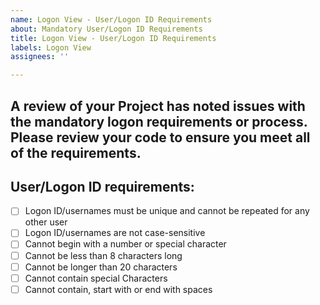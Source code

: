 ```yaml
---
name: Logon View - User/Logon ID Requirements
about: Mandatory User/Logon ID Requirements
title: Logon View - User/Logon ID Requirements
labels: Logon View
assignees: ''

---
```


## A review of your Project has noted issues with the mandatory logon requirements or process. Please review your code to ensure you meet all of the requirements.

## User/Logon ID requirements:

- [ ] Logon ID/usernames must be unique and cannot be repeated for any other user
- [ ] Logon ID/usernames are not case-sensitive
- [ ] Cannot begin with a number or special character
- [ ] Cannot be less than 8 characters long
- [ ] Cannot be longer than 20 characters
- [ ] Cannot contain special Characters
- [ ] Cannot contain, start with or end with spaces

